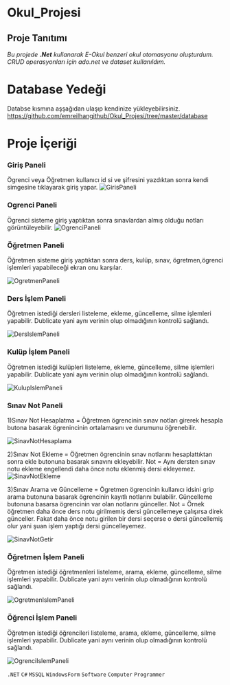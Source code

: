 # Okul_Projesi

## Proje Tanıtımı 

*Bu projede **.Net** kullanarak E-Okul benzeri okul otomasyonu oluşturdum. CRUD operasyonları için ado.net ve dataset kullanıldım.*

# Database Yedeği #
Databse kısmına aşşağıdan ulaşıp kendinize yükleyebilirsiniz. https://github.com/emreilhangithub/Okul_Projesi/tree/master/database

# Proje İçeriği #

### Giriş Paneli
Ögrenci veya Öğretmen kullanıcı id si ve şifresini yazdıktan sonra kendi simgesine tıklayarak giriş yapar.
![GirisPaneli](https://github.com/emreilhangithub/Okul_Projesi/blob/master/images/GirisPaneli.png)

### Ogrenci Paneli
Ögrenci sisteme giriş yaptıktan sonra sınavlardan almış olduğu notları görüntüleyebilir.
![OgrenciPaneli](https://github.com/emreilhangithub/Okul_Projesi/blob/master/images/OgrenciPaneli.png)

### Öğretmen Paneli
Öğretmen sisteme giriş yaptıktan sonra ders, kulüp, sınav, ögretmen,ögrenci işlemleri yapabileceği ekran onu karşılar.


![OgretmenPaneli](https://github.com/emreilhangithub/Okul_Projesi/blob/master/images/OgretmenPaneli.png)

### Ders İşlem Paneli
Öğretmen istediği dersleri listeleme, ekleme, güncelleme, silme işlemleri yapabilir.
Dublicate yani aynı verinin olup olmadığının kontrolü sağlandı.


![DersIslemPaneli](https://github.com/emreilhangithub/Okul_Projesi/blob/master/images/DersIslemPaneli.png)

### Kulüp İşlem Paneli
Öğretmen istediği kulüpleri listeleme, ekleme, güncelleme, silme işlemleri yapabilir.
Dublicate yani aynı verinin olup olmadığının kontrolü sağlandı.


![KulupIslemPaneli](https://github.com/emreilhangithub/Okul_Projesi/blob/master/images/KulupIslemPaneli.png)

### Sınav Not Paneli
1)Sınav Not Hesaplatma = Öğretmen ögrencinin sınav notları girerek hesapla butona basarak ögrenincinin ortalamasını ve durumunu öğrenebilir.


![SinavNotHesaplama](https://github.com/emreilhangithub/Okul_Projesi/blob/master/images/SinavNotHesaplama.png)



2)Sınav Not Ekleme =  Öğretmen ögrencinin sınav notlarını hesaplattıktan sonra ekle butonuna basarak sınavını ekleyebilir.
Not = Aynı dersten sınav notu ekleme engellendi daha önce notu eklenmiş dersi ekleyemez.
![SinavNotEkleme](https://github.com/emreilhangithub/Okul_Projesi/blob/master/images/SinavNotEkleme.png)



3)Sınav Arama ve Güncelleme = Ögretmen ögrencinin kullanıcı idsini grip arama butonuna basarak ögrencinin kayıtlı notlarını bulabilir.
Güncelleme butonuna basarsa ögrencinin var olan notlarını günceller.
Not = Örnek öğretmen daha önce ders notu girilmemiş dersi güncellemeye çalışırsa direk günceller. Fakat daha önce notu girilen bir dersi seçerse o dersi güncellemiş olur yani şuan işlem yaptığı dersi güncelleyemez.


![SinavNotGetir](https://github.com/emreilhangithub/Okul_Projesi/blob/master/images/SinavNotGetir.png)


### Öğretmen İşlem Paneli
Öğretmen istediği öğretmenleri listeleme, arama, ekleme, güncelleme, silme işlemleri yapabilir.
Dublicate yani aynı verinin olup olmadığının kontrolü sağlandı.


![OgretmenIslemPaneli](https://github.com/emreilhangithub/Okul_Projesi/blob/master/images/OgretmenIslemPaneli.png)

### Öğrenci İşlem Paneli
Öğretmen istediği öğrencileri listeleme, arama, ekleme, güncelleme, silme işlemleri yapabilir.
Dublicate yani aynı verinin olup olmadığının kontrolü sağlandı.


![OgrenciIslemPaneli](https://github.com/emreilhangithub/Okul_Projesi/blob/master/images/OgrenciIslemPaneli.png)

```.NET``` ```C#``` ```MSSQL```  ```WindowsForm``` ```Software``` ```Computer``` ```Programmer```